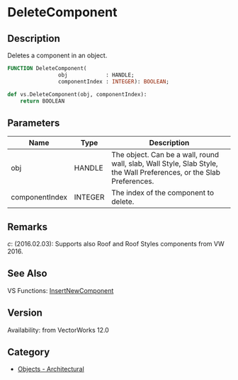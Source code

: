 # DeleteComponent

## Description
Deletes a component in an object.

```pascal
FUNCTION DeleteComponent(
				obj            : HANDLE;
				componentIndex : INTEGER): BOOLEAN;
```

```python
def vs.DeleteComponent(obj, componentIndex):
    return BOOLEAN
```

## Parameters
|Name|Type|Description|
|---|---|---|
|obj|HANDLE|The object. Can be a wall, round wall, slab, Wall Style, Slab Style, the Wall Preferences, or the Slab Preferences.|
|componentIndex|INTEGER|The index of the component to delete.|

## Remarks
*_c_*: (2016.02.03):  Supports also Roof and Roof Styles components from VW 2016.

## See Also
VS Functions:
[InsertNewComponent](InsertNewComponent.md)

## Version
Availability: from VectorWorks 12.0

## Category
* [Objects - Architectural](../Categories/Objects%20-%20Architectural.md)
